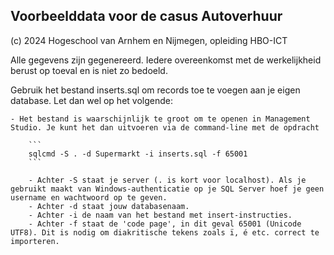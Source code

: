 ## Voorbeelddata voor de casus Autoverhuur
(c) 2024 Hogeschool van Arnhem en Nijmegen, opleiding HBO-ICT

Alle gegevens zijn gegenereerd. Iedere overeenkomst met de werkelijkheid berust op toeval en is niet zo bedoeld. 

Gebruik het bestand inserts.sql om records toe te voegen aan je eigen database. Let dan wel op het volgende:

    - Het bestand is waarschijnlijk te groot om te openen in Management Studio. Je kunt het dan uitvoeren via de command-line met de opdracht

        ```
        sqlcmd -S . -d Supermarkt -i inserts.sql -f 65001
        ```

        - Achter -S staat je server (. is kort voor localhost). Als je gebruikt maakt van Windows-authenticatie op je SQL Server hoef je geen username en wachtwoord op te geven. 
        - Achter -d staat jouw databasenaam.
        - Achter -i de naam van het bestand met insert-instructies.
        - Achter -f staat de 'code page', in dit geval 65001 (Unicode UTF8). Dit is nodig om diakritische tekens zoals ï, é etc. correct te importeren.


